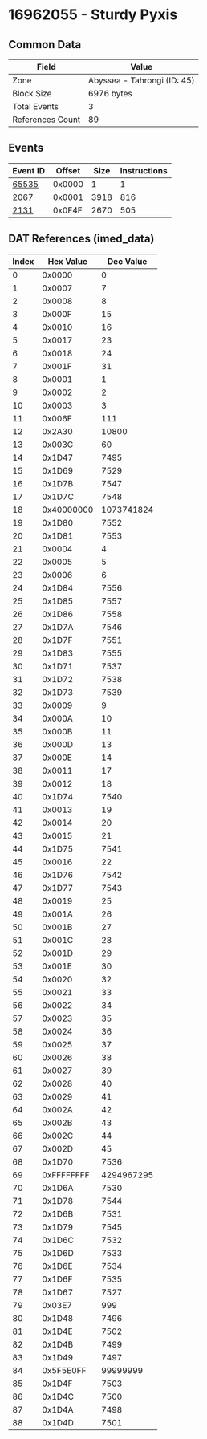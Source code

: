 # 16962055 - Sturdy Pyxis

## Common Data

| Field            | Value                       |
|------------------|-----------------------------|
| Zone             | Abyssea - Tahrongi (ID: 45) |
| Block Size       | 6976 bytes                  |
| Total Events     | 3                           |
| References Count | 89                          |

## Events

| Event ID            | Offset   |   Size |   Instructions |
|---------------------|----------|--------|----------------|
| [65535](./65535.md) | 0x0000   |      1 |              1 |
| [2067](./2067.md)   | 0x0001   |   3918 |            816 |
| [2131](./2131.md)   | 0x0F4F   |   2670 |            505 |

## DAT References (imed_data)

|   Index | Hex Value   |   Dec Value |
|---------|-------------|-------------|
|       0 | 0x0000      |           0 |
|       1 | 0x0007      |           7 |
|       2 | 0x0008      |           8 |
|       3 | 0x000F      |          15 |
|       4 | 0x0010      |          16 |
|       5 | 0x0017      |          23 |
|       6 | 0x0018      |          24 |
|       7 | 0x001F      |          31 |
|       8 | 0x0001      |           1 |
|       9 | 0x0002      |           2 |
|      10 | 0x0003      |           3 |
|      11 | 0x006F      |         111 |
|      12 | 0x2A30      |       10800 |
|      13 | 0x003C      |          60 |
|      14 | 0x1D47      |        7495 |
|      15 | 0x1D69      |        7529 |
|      16 | 0x1D7B      |        7547 |
|      17 | 0x1D7C      |        7548 |
|      18 | 0x40000000  |  1073741824 |
|      19 | 0x1D80      |        7552 |
|      20 | 0x1D81      |        7553 |
|      21 | 0x0004      |           4 |
|      22 | 0x0005      |           5 |
|      23 | 0x0006      |           6 |
|      24 | 0x1D84      |        7556 |
|      25 | 0x1D85      |        7557 |
|      26 | 0x1D86      |        7558 |
|      27 | 0x1D7A      |        7546 |
|      28 | 0x1D7F      |        7551 |
|      29 | 0x1D83      |        7555 |
|      30 | 0x1D71      |        7537 |
|      31 | 0x1D72      |        7538 |
|      32 | 0x1D73      |        7539 |
|      33 | 0x0009      |           9 |
|      34 | 0x000A      |          10 |
|      35 | 0x000B      |          11 |
|      36 | 0x000D      |          13 |
|      37 | 0x000E      |          14 |
|      38 | 0x0011      |          17 |
|      39 | 0x0012      |          18 |
|      40 | 0x1D74      |        7540 |
|      41 | 0x0013      |          19 |
|      42 | 0x0014      |          20 |
|      43 | 0x0015      |          21 |
|      44 | 0x1D75      |        7541 |
|      45 | 0x0016      |          22 |
|      46 | 0x1D76      |        7542 |
|      47 | 0x1D77      |        7543 |
|      48 | 0x0019      |          25 |
|      49 | 0x001A      |          26 |
|      50 | 0x001B      |          27 |
|      51 | 0x001C      |          28 |
|      52 | 0x001D      |          29 |
|      53 | 0x001E      |          30 |
|      54 | 0x0020      |          32 |
|      55 | 0x0021      |          33 |
|      56 | 0x0022      |          34 |
|      57 | 0x0023      |          35 |
|      58 | 0x0024      |          36 |
|      59 | 0x0025      |          37 |
|      60 | 0x0026      |          38 |
|      61 | 0x0027      |          39 |
|      62 | 0x0028      |          40 |
|      63 | 0x0029      |          41 |
|      64 | 0x002A      |          42 |
|      65 | 0x002B      |          43 |
|      66 | 0x002C      |          44 |
|      67 | 0x002D      |          45 |
|      68 | 0x1D70      |        7536 |
|      69 | 0xFFFFFFFF  |  4294967295 |
|      70 | 0x1D6A      |        7530 |
|      71 | 0x1D78      |        7544 |
|      72 | 0x1D6B      |        7531 |
|      73 | 0x1D79      |        7545 |
|      74 | 0x1D6C      |        7532 |
|      75 | 0x1D6D      |        7533 |
|      76 | 0x1D6E      |        7534 |
|      77 | 0x1D6F      |        7535 |
|      78 | 0x1D67      |        7527 |
|      79 | 0x03E7      |         999 |
|      80 | 0x1D48      |        7496 |
|      81 | 0x1D4E      |        7502 |
|      82 | 0x1D4B      |        7499 |
|      83 | 0x1D49      |        7497 |
|      84 | 0x5F5E0FF   |    99999999 |
|      85 | 0x1D4F      |        7503 |
|      86 | 0x1D4C      |        7500 |
|      87 | 0x1D4A      |        7498 |
|      88 | 0x1D4D      |        7501 |
